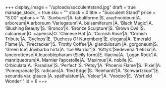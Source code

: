 +++
display_image = "/uploads/succulentstand.jpg"
draft = true
manage_stock_ = true
sku = ""
stock = 0
title = "Succulent Stand"
price = "8.00"
options = "A. ‘Sunburst’|A. tabuliforme |S. arachnoideum|A. arboreum|A.arboreum ‘Variegatum’|A. balsamiferum |A. ‘Black Magic’|A. ‘Blushing Beauty’|S. ‘Bronco’|K. ‘Bronze Sculpture’|S. ‘Brown Owl’|S. calcareum|O. capensis|O. 'Chinese Hat'|A. ‘Cornish Rose’|A. ‘Cornish Tribute’|A. ‘Cyclops’|E. ‘Duchess Of Nuremberg’|E. elegans|A. ‘Emerald Flame’|A. ‘Firecracker’|S. ‘Frothy Coffee’|A. glandulosum |A. gorgoneum|S. ‘Green Ice’|Jovibarba hirta|A. ‘Ice Warrior’|S. ‘Kitty’s’|Sedeveria ‘Letizia’|A. lancerottense|A.leucoblepharum (Sicily form)|E. lilacina|A. 'Logan Rock'|A. manriqueorum|A. Marnier l’apostolle|A. ‘Maximus’|A. nobile |C. Orbiculata|A. 'Paradise'|S. ‘Perfect’|S. ‘Petsy’|A. ‘Phoenix Flame’|S. ‘Pixie’|A. ‘Pomegranate’|S. radicans|A. ‘Red Edge’|S. ‘Reinhardt’|A. 'Schwartzkopf'|E. secunda var. glauca |A. spathulatum|A. ‘Velour’|A. ‘Voodoo’|E. ‘Worfield Wonder’"
id = 6
+++
